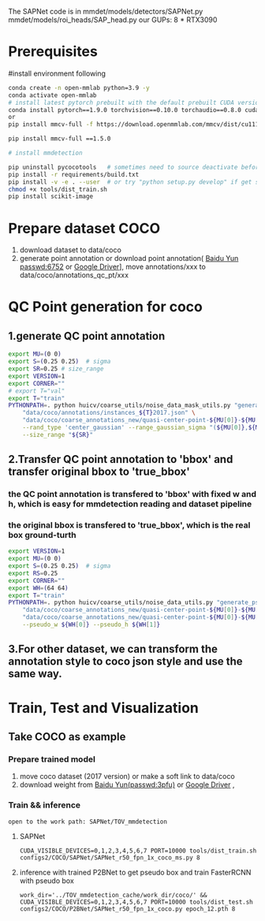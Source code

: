 The SAPNet code is in mmdet/models/detectors/SAPNet.py mmdet/models/roi_heads/SAP_head.py
our GUPs: 8 * RTX3090

# Prerequisites
#install environment following
```sh
conda create -n open-mmlab python=3.9 -y
conda activate open-mmlab
# install latest pytorch prebuilt with the default prebuilt CUDA version (usually the latest)
conda install pytorch==1.9.0 torchvision==0.10.0 torchaudio==0.8.0 cudatoolkit=11.1 -c pytorch -c conda-forge
or
pip install mmcv-full -f https://download.openmmlab.com/mmcv/dist/cu111/torch1.9.0/index.html

pip install mmcv-full ==1.5.0

# install mmdetection

pip uninstall pycocotools   # sometimes need to source deactivate before, for 
pip install -r requirements/build.txt
pip install -v -e . --user  # or try "python setup.py develop" if get still got pycocotools error
chmod +x tools/dist_train.sh
pip install scikit-image
```


#  Prepare dataset COCO
1. download dataset to data/coco
2. generate point annotation or download point annotation(
[Baidu Yun passwd:6752](https://pan.baidu.com/s/1XF9TneCxByqOJfAaqciP8A?pwd=6752 ) or 
[Google Driver]()],
move annotations/xxx to data/coco/annotations_qc_pt/xxx


#  QC Point generation for coco
## 1.generate QC point annotation
```sh
export MU=(0 0)
export S=(0.25 0.25)  # sigma
export SR=0.25 # size_range
export VERSION=1
export CORNER=""
# export T="val"
export T="train"
PYTHONPATH=. python huicv/coarse_utils/noise_data_mask_utils.py "generate_noisept_dataset" \
    "data/coco/annotations/instances_${T}2017.json" \
    "data/coco/coarse_annotations_new/quasi-center-point-${MU[0]}-${MU[1]}-${S[0]}-${S[1]}-${SR}_${VERSION}/${CORNER}/qc_instances_${T}2017_coarse.json" \
    --rand_type 'center_gaussian' --range_gaussian_sigma "(${MU[0]},${MU[1]})" --range_gaussian_sigma "(${S[0]},${S[1]})" \
    --size_range "${SR}"
```
## 2.Transfer QC point annotation to 'bbox' and transfer original bbox to 'true_bbox'
### the QC point annotation is transfered to 'bbox' with fixed w and h, which is easy for mmdetection reading and dataset pipeline
### the original bbox is transfered to 'true_bbox', which is the real box ground-turth
```sh
export VERSION=1
export MU=(0 0)
export S=(0.25 0.25)  # sigma
export RS=0.25
export CORNER=""
export WH=(64 64)
export T="train"
PYTHONPATH=. python huicv/coarse_utils/noise_data_utils.py "generate_pseudo_bbox_for_point" \
    "data/coco/coarse_annotations_new/quasi-center-point-${MU[0]}-${MU[1]}-${S[0]}-${S[1]}-${SR}_${VERSION}/${CORNER}/qc_instances_${T}2017_coarse.json"  \
    "data/coco/coarse_annotations_new/quasi-center-point-${MU[0]}-${MU[1]}-${S[0]}-${S[1]}-${SR}_${VERSION}/${CORNER}/qc_instances_${T}2017_coarse_with_gt.json"  \
    --pseudo_w ${WH[0]} --pseudo_h ${WH[1]}
```

## 3.For other dataset, we can transform the annotation style to coco json style and use the same way.

# Train, Test and Visualization

## Take COCO as example
### Prepare trained model 
1. move coco dataset (2017 version) or make a soft link to data/coco
2. download weight from [Baidu Yun(passwd:3pfu)](https://pan.baidu.com/s/1G_S0zYJNMtBYF3fiH6XcKA?pwd=3pfu) or [Google Driver]() ,



### Train && inference
```open to the work path: SAPNet/TOV_mmdetection```
1. SAPNet
    ```shell script
   CUDA_VISIBLE_DEVICES=0,1,2,3,4,5,6,7 PORT=10000 tools/dist_train.sh configs2/COCO/SAPNet/SAPNet_r50_fpn_1x_coco_ms.py 8 
    ```

2. inference with trained P2BNet to get pseudo box and train FasterRCNN with pseudo box
    ```shell script
	work_dir='../TOV_mmdetection_cache/work_dir/coco/' && CUDA_VISIBLE_DEVICES=0,1,2,3,4,5,6,7 PORT=10000 tools/dist_test.sh configs2/COCO/P2BNet/SAPNet_r50_fpn_1x_coco.py epoch_12.pth 8 
    ```





